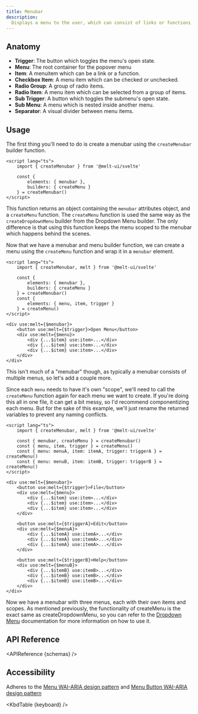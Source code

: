 ```yaml
---
title: Menubar
description:
  Displays a menu to the user, which can consist of links or functions, triggered by a button.
---
```


<script>
    import { APIReference, KbdTable } from '$docs/components'
    export let schemas
    export let keyboard
</script>

## Anatomy

- **Trigger**: The button which toggles the menu's open state.
- **Menu**: The root container for the popover menu
- **Item**: A menuitem which can be a link or a function.
- **Checkbox Item**: A menu item which can be checked or unchecked.
- **Radio Group**: A group of radio items.
- **Radio Item**: A menu item which can be selected from a group of items.
- **Sub Trigger**: A button which toggles the submenu's open state.
- **Sub Menu**: A menu which is nested inside another menu.
- **Separator**: A visual divider between menu items.

## Usage

The first thing you'll need to do is create a menubar using the `createMenubar` builder function.

```svelte {4-7}
<script lang="ts">
	import { createMenubar } from '@melt-ui/svelte'

	const {
		elements: { menubar },
		builders: { createMenu }
	} = createMenubar()
</script>
```

This function returns an object containing the `menubar` attributes object, and a `createMenu`
function. The `createMenu` function is used the same way as the `createDropdownMenu` builder from
the Dropdown Menu builder. The only difference is that using this function keeps the menu scoped to
the menubar which happens behind the scenes.

Now that we have a menubar and menu builder function, we can create a menu using the `createMenu`
function and wrap it in a `menubar` element.

```svelte {5, 8-10}
<script lang="ts">
	import { createMenubar, melt } from '@melt-ui/svelte'

	const {
		elements: { menubar },
		builders: { createMenu }
	} = createMenubar()
	const {
		elements: { menu, item, trigger }
	} = createMenu()
</script>

<div use:melt={$menubar}>
	<button use:melt={$trigger}>Open Menu</button>
	<div use:melt={$menu}>
		<div {...$item} use:item>...</div>
		<div {...$item} use:item>...</div>
		<div {...$item} use:item>...</div>
	</div>
</div>
```

This isn't much of a "menubar" though, as typically a menubar consists of multiple menus, so let's
add a couple more.

Since each `menu` needs to have it's own "scope", we'll need to call the `createMenu` function again
for each menu we want to create. If you're doing this all in one file, it can get a bit messy, so
I'd recommend componentizing each menu. But for the sake of this example, we'll just rename the
returned variables to prevent any naming conflicts.

```svelte {6-7}
<script lang="ts">
	import { createMenubar, melt } from '@melt-ui/svelte'

	const { menubar, createMenu } = createMenubar()
	const { menu, item, trigger } = createMenu()
	const { menu: menuA, item: itemA, trigger: triggerA } = createMenu()
	const { menu: menuB, item: itemB, trigger: triggerB } = createMenu()
</script>

<div use:melt={$menubar}>
	<button use:melt={$trigger}>File</button>
	<div use:melt={$menu}>
		<div {...$item} use:item>...</div>
		<div {...$item} use:item>...</div>
		<div {...$item} use:item>...</div>
	</div>

	<button use:melt={$triggerA}>Edit</button>
	<div use:melt={$menuA}>
		<div {...$itemA} use:itemA>...</div>
		<div {...$itemA} use:itemA>...</div>
		<div {...$itemA} use:itemA>...</div>
	</div>

	<button use:melt={$triggerB}>Help</button>
	<div use:melt={$menuB}>
		<div {...$itemB} use:itemB>...</div>
		<div {...$itemB} use:itemB>...</div>
		<div {...$itemB} use:itemB>...</div>
	</div>
</div>
```

Now we have a menubar with three menus, each with their own items and scopes. As mentioned
previously, the functionality of createMenu is the exact same as createDropdownMenu, so you can
refer to the [Dropdown Menu](/docs/builders/dropdown-menu) documentation for more information on how
to use it.

## API Reference

<APIReference {schemas} />

## Accessibility

Adheres to the [Menu WAI-ARIA design pattern](https://www.w3.org/WAI/ARIA/apg/patterns/menubar/) and
[Menu Button WAI-ARIA design pattern](https://www.w3.org/WAI/ARIA/apg/patterns/menubutton/)

<KbdTable {keyboard} />
